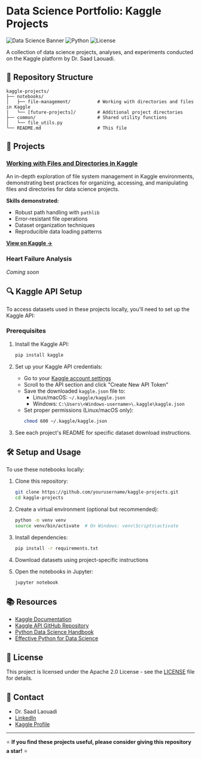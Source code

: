 # Data Science Portfolio: Kaggle Projects

![Data Science Banner](https://img.shields.io/badge/Data%20Science-Portfolio-blue)
![Python](https://img.shields.io/badge/Python-3.9%2B-brightgreen)
![License](https://img.shields.io/badge/License-MIT-yellow)

A collection of data science projects, analyses, and experiments conducted on the Kaggle platform by Dr. Saad Laouadi.

## 📂 Repository Structure

```
kaggle-projects/
├── notebooks/
│   ├── file-management/          # Working with directories and files in Kaggle
│   └── [future-projects]/        # Additional project directories
├── common/                       # Shared utility functions
│   └── file_utils.py
└── README.md                     # This file
```

## 🚀 Projects

### [Working with Files and Directories in Kaggle](./notebooks/file-management/)

An in-depth exploration of file system management in Kaggle environments, demonstrating best practices for organizing, accessing, and manipulating files and directories for data science projects.

**Skills demonstrated:**
- Robust path handling with `pathlib`
- Error-resistant file operations
- Dataset organization techniques
- Reproducible data loading patterns

**[View on Kaggle →](https://www.kaggle.com/yourusername/working-with-directories-and-files-in-kaggle)**

### Heart Failure Analysis

*Coming soon*

## 🔍 Kaggle API Setup

To access datasets used in these projects locally, you'll need to set up the Kaggle API:

### Prerequisites
1. Install the Kaggle API:
   ```bash
   pip install kaggle
   ```

2. Set up your Kaggle API credentials:
   - Go to your [Kaggle account settings](https://www.kaggle.com/account)
   - Scroll to the API section and click "Create New API Token"
   - Save the downloaded `kaggle.json` file to:
     - Linux/macOS: `~/.kaggle/kaggle.json`
     - Windows: `C:\Users\<Windows-username>\.kaggle\kaggle.json`
   - Set proper permissions (Linux/macOS only):
     ```bash
     chmod 600 ~/.kaggle/kaggle.json
     ```

3. See each project's README for specific dataset download instructions.

## 🛠️ Setup and Usage

To use these notebooks locally:

1. Clone this repository:
   ```bash
   git clone https://github.com/yourusername/kaggle-projects.git
   cd kaggle-projects
   ```

2. Create a virtual environment (optional but recommended):
   ```bash
   python -m venv venv
   source venv/bin/activate  # On Windows: venv\Scripts\activate
   ```

3. Install dependencies:
   ```bash
   pip install -r requirements.txt
   ```

4. Download datasets using project-specific instructions

5. Open the notebooks in Jupyter:
   ```bash
   jupyter notebook
   ```

## 📚 Resources

- [Kaggle Documentation](https://www.kaggle.com/docs)
- [Kaggle API GitHub Repository](https://github.com/Kaggle/kaggle-api)
- [Python Data Science Handbook](https://jakevdp.github.io/PythonDataScienceHandbook/)
- [Effective Python for Data Science](https://www.effectivepython.com/)

## 📝 License

This project is licensed under the Apache 2.0 License - see the [LICENSE](LICENSE) file for details.

## 📧 Contact

- Dr. Saad Laouadi
- [LinkedIn](https://www.linkedin.com/in/saad-laouadi/)
- [Kaggle Profile](https://www.kaggle.com/saadlaouadi)

---

⭐ **If you find these projects useful, please consider giving this repository a star!** ⭐


